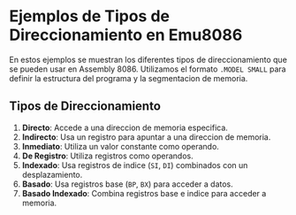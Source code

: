 # Ejemplos de Tipos de Direccionamiento en Emu8086

En estos ejemplos se muestran los diferentes tipos de direccionamiento que se pueden usar en Assembly 8086. Utilizamos el formato `.MODEL SMALL` para definir la estructura del programa y la segmentacion de memoria.

## Tipos de Direccionamiento

1. **Directo**: Accede a una direccion de memoria especifica.
2. **Indirecto**: Usa un registro para apuntar a una direccion de memoria.
3. **Inmediato**: Utiliza un valor constante como operando.
4. **De Registro**: Utiliza registros como operandos.
5. **Indexado**: Usa registros de indice (`SI`, `DI`) combinados con un desplazamiento.
6. **Basado**: Usa registros base (`BP`, `BX`) para acceder a datos.
7. **Basado Indexado**: Combina registros base e indice para acceder a memoria.
